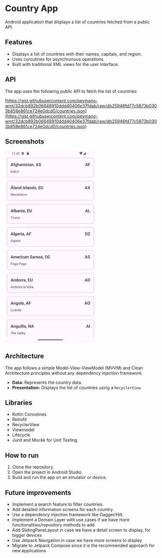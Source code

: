 # Country App

Android application that displays a list of countries fetched from a public API.

## Features

* Displays a list of countries with their names, capitals, and region.
* Uses coroutines for asynchronous operations.
* Built with traditional XML views for the user interface.

## API

The app uses the following public API to fetch the list of countries:

[https://gist.githubusercontent.com/peymano-wmt/32dcb892b06648910ddd40406e37fdab/raw/db25946fd77c5873b0303b858e861ce724e0dcd0/countries.json](https://gist.githubusercontent.com/peymano-wmt/32dcb892b06648910ddd40406e37fdab/raw/db25946fd77c5873b0303b858e861ce724e0dcd0/countries.json)

## Screenshots

<img src="https://github.com/ArturoMarmolejo/CountryListApp/blob/master/app/src/main/res/drawable/screenshot_1.png" width="300">

## Architecture

The app follows a simple Model-View-ViewModel (MVVM) and Clean Architecture principles without any dependency injection framework.

* **Data:** Represents the country data.
* **Presentation:** Displays the list of countries using a `RecyclerView`.


## Libraries

* Kotlin Coroutines
* Retrofit
* RecyclerView
* Viewmodel
* Lifecycle
* Junit and Mockk for Unit Testing

## How to run

1. Clone the repository.
2. Open the project in Android Studio.
3. Build and run the app on an emulator or device.

## Future improvements

* Implement a search feature to filter countries.
* Add detailed information screens for each country.
* Use a dependency injection framework like Dagger/Hilt.
* Implement a Domain Layer with use cases if we have more functionalities/repository methods to add
* Add SlidingPaneLayout in case we have a detail screen to display, for bigger devices
* Use Jetpack Navigation in case we have more screens to display
* Migrate to Jetpack Compose since it is the recommended approach for new applications
